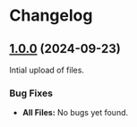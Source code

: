 # Changelog

## [1.0.0](/) (2024-09-23)

Intial upload of files.

### Bug Fixes

* **All Files:** No bugs yet found.
